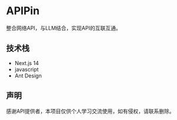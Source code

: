 # APIPin

整合网络API，与LLM结合，实现API的互联互通。

## 技术栈
- Next.js 14
- javascript
- Ant Design

## 声明
感谢API提供者，本项目仅供个人学习交流使用，如有侵权，请联系删除。
